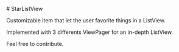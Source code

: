 # StarListView

Customizable item that let the user favorite things in a ListView.

Implemented with 3 differents ViewPager for an in-depth ListView.


Feel free to contribute.
